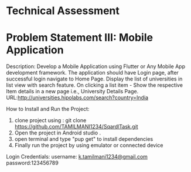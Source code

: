 #  Technical Assessment
# Problem Statement III: Mobile Application

Description:
 Develop a Mobile Application using Flutter or Any Mobile App development framework. The
 application should have Login page, after successful login navigate to Home Page. Display the list of
 universities in list view with search feature. On clicking a list item - Show the respective Item details
 in a new page i.e., University Details Page.
      URL:http://universities.hipolabs.com/search?country=India

How to Install and Run the Project:
 1. clone project using : git clone https://github.com/TAMILMANI1234/SqardlTask.git
 2. Open the project in Android studio .
 3. open terminal and type "pup get" to install dependencies
 4. Finally run the project by using emulator or connected device

Login Credentials:
username: k.tamilmani1234@gmail.com
password:123456789

